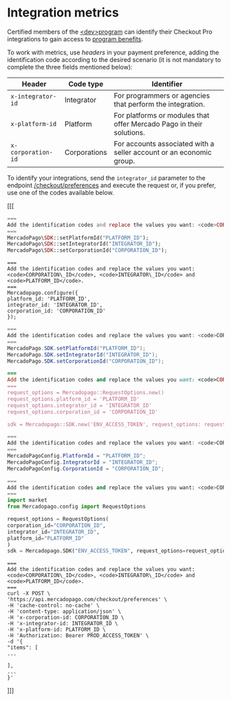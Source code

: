 # Integration metrics

Certified members of the [&lt;dev>program](https://www.mercadopago.com/developers/en/developer-program) can identify their Checkout Pro integrations to gain access to [program benefits](https://www.mercadopago.com.br/developers/pt/developer-program#dev-program-benefits).

To work with metrics, use _headers_ in your payment preference, adding the identification code according to the desired scenario (it is not mandatory to complete the three fields mentioned below):

| Header | Code type | Identifier |
| --- | --- | --- |
| `x-integrator-id` | Integrator | For programmers or agencies that perform the integration. |
| `x-platform-id` | Platform | For platforms or modules that offer Mercado Pago in their solutions. |
| `x-corporation-id` | Corporations | For accounts associated with a seller account or an economic group. |


To identify your integrations, send the `integrator_id` parameter to the endpoint [/checkout/preferences](/developers/en/reference/preferences/_checkout_preferences/post) and execute the request or, if you prefer, use one of the codes available below.

[[[
```php
===
Add the identification codes and replace the values you want: <code>CORPORATION\_ID</code>, <code>INTEGRATOR\_ID</code> and <code>PLATFORM_ID</code>.
===
MercadoPago\SDK::setPlatformId("PLATFORM_ID");
MercadoPago\SDK::setIntegratorId("INTEGRATOR_ID");
MercadoPago\SDK::setCorporationId("CORPORATION_ID");
```
```node
===
Add the identification codes and replace the values you want: <code>CORPORATION\_ID</code>, <code>INTEGRATOR\_ID</code> and <code>PLATFORM_ID</code>.
===
Mercadopago.configure({
platform_id: 'PLATFORM_ID',
integrator_id: 'INTEGRATOR_ID',
corporation_id: 'CORPORATION_ID'
});
```
```java
===
Add the identification codes and replace the values you want: <code>CORPORATION\_ID</code>, <code>INTEGRATOR\_ID</code> and <code>PLATFORM_ID</code>.
===
MercadoPago.SDK.setPlatformId("PLATFORM_ID");
MercadoPago.SDK.setIntegratorId("INTEGRATOR_ID");
MercadoPago.SDK.setCorporationId("CORPORATION_ID");
```
```ruby
===
Add the identification codes and replace the values you want: <code>CORPORATION\_ID</code>, <code>INTEGRATOR\_ID</code> and <code>PLATFORM_ID</code>.
===
request_options = Mercadopago::RequestOptions.new()
request_options.platform_id = 'PLATFORM_ID'
request_options.integrator_id = 'INTEGRATOR_ID'
request_options.corporation_id = 'CORPORATION_ID'

sdk = Mercadopago::SDK.new('ENV_ACCESS_TOKEN', request_options: request_options)
```
```csharp
===
Add the identification codes and replace the values you want: <code>CORPORATION\_ID</code>, <code>INTEGRATOR\_ID</code> and <code>PLATFORM_ID</code>.
===
MercadoPagoConfig.PlatformId = "PLATFORM_ID";
MercadoPagoConfig.IntegratorId = "INTEGRATOR_ID";
MercadoPagoConfig.CorporationId = "CORPORATION_ID";
```
```python
===
Add the identification codes and replace the values you want: <code>CORPORATION\_ID</code>, <code>INTEGRATOR\_ID</code> and <code>PLATFORM_ID</code>.
===
import market
from Mercadopago.config import RequestOptions

request_options = RequestOptions(
corporation_id="CORPORATION_ID",
integrator_id="INTEGRATOR_ID",
platform_id="PLATFORM_ID"
)
sdk = Mercadopago.SDK("ENV_ACCESS_TOKEN", request_options=request_options)
```
```curl
===
Add the identification codes and replace the values you want: <code>CORPORATION\_ID</code>, <code>INTEGRATOR\_ID</code> and <code>PLATFORM_ID</code>.
===
curl -X POST \
'https://api.mercadopago.com/checkout/preferences' \
-H 'cache-control: no-cache' \
-H 'content-type: application/json' \
-H 'x-corporation-id: CORPORATION_ID \
-H 'x-integrator-id: INTEGRATOR_ID \
-H 'x-platform-id: PLATFORM_ID \
-H 'Authorization: Bearer PROD_ACCESS_TOKEN' \
-d '{
"items": [
...
       
],
...
}'
```
]]]

